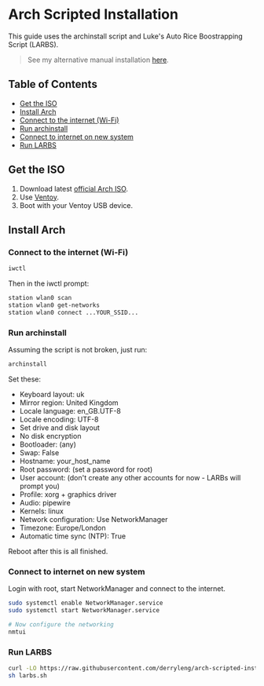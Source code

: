 # Arch Scripted Installation

This guide uses the archinstall script and Luke's Auto Rice Boostrapping Script (LARBS).

> See my alternative manual installation [here](https://github.com/derryleng/arch-manual-install).

## Table of Contents

- [Get the ISO](#get-the-iso)
- [Install Arch](#install-arch)
- [Connect to the internet (Wi-Fi)](#connect-to-the-internet-wi-fi)
- [Run archinstall](#run-archinstall)
- [Connect to internet on new system](#connect-to-internet-on-new-system)
- [Run LARBS](#run-larbs)

## Get the ISO

1. Download latest [official Arch ISO](https://archlinux.org/download/).
2. Use [Ventoy](https://www.ventoy.net/en/doc_start.html).
3. Boot with your Ventoy USB device.

## Install Arch

### Connect to the internet (Wi-Fi)

```bash
iwctl
```

Then in the iwctl prompt:

```bash
station wlan0 scan
station wlan0 get-networks
station wlan0 connect ...YOUR_SSID...
```

### Run archinstall

Assuming the script is not broken, just run:

```bash
archinstall
```

Set these:

- Keyboard layout: uk
- Mirror region: United Kingdom
- Locale language: en_GB.UTF-8
- Locale encoding: UTF-8
- Set drive and disk layout
- No disk encryption
- Bootloader: (any)
- Swap: False
- Hostname: your_host_name
- Root password: (set a password for root)
- User account: (don't create any other accounts for now - LARBs will prompt you)
- Profile: xorg + graphics driver
- Audio: pipewire
- Kernels: linux
- Network configuration: Use NetworkManager
- Timezone: Europe/London
- Automatic time sync (NTP): True

Reboot after this is all finished.

### Connect to internet on new system

Login with root, start NetworkManager and connect to the internet.

```bash
sudo systemctl enable NetworkManager.service
sudo systemctl start NetworkManager.service

# Now configure the networking
nmtui
```

### Run LARBS

```bash
curl -LO https://raw.githubusercontent.com/derryleng/arch-scripted-install/main/larbs.sh
sh larbs.sh
```
